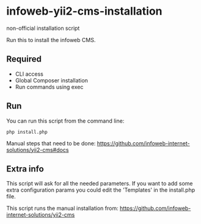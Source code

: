 # infoweb-yii2-cms-installation
non-official installation script

Run this to install the infoweb CMS.

## Required
* CLI access
* Global Composer installation
* Run commands using exec

## Run
You can run this script from the command line:
```
php install.php
```

Manual steps that need to be done:
https://github.com/infoweb-internet-solutions/yii2-cms#docs

## Extra info
This script will ask for all the needed parameters. If you want to add some extra configuration params you could edit the 'Templates' in the install.php file.

This script runs the manual installation from:
https://github.com/infoweb-internet-solutions/yii2-cms
